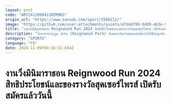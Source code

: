 ```yaml
---
layout: post
code: "ART2411090411MZM9N3"
origin_url: "https://www.sanook.com/sport/1566211/"
image: "https://github.com/user-attachments/assets/4fddd799-9dd9-4b3e-970d-b422b99090fc"
title: "งานวิ่งมินิมาราธอน Reignwood Run 2024 สิทธิประโยชน์และของรางวัลสุดเซอร์ไพรส์ เปิดรับสมัครแล้ววันนี้"
description: "โครงการเรนวูด ปาร์ค (Reignwood Park) สังคมระดับเวิลด์คลาสเพื่อการใช้ชีวิตทุกช่วงวัย ขอเชิญชวนเหล่านักวิ่งและคนรักสุขภาพทั้งชาวไทยและต่างชาติเข้าร่วมกิจกรรม"
category: "SPORTS"
language: "th"
date: 2024-11-09T04:16:32.654Z
---
```


# งานวิ่งมินิมาราธอน Reignwood Run 2024 สิทธิประโยชน์และของรางวัลสุดเซอร์ไพรส์ เปิดรับสมัครแล้ววันนี้